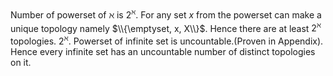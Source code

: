 Number of powerset of $\aleph$ is $2^{\aleph}$. For any set $x$ from the powerset can make a unique topology namely $\\{\emptyset, x, X\\}$. Hence there are at least $2^{\aleph}$ topologies. $2^{\aleph}$. Powerset of infinite set is uncountable.(Proven in Appendix). Hence every infinite set has an uncountable number of distinct topologies on it.